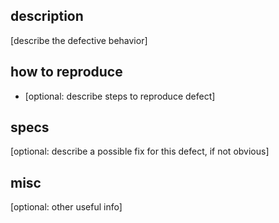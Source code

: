 ## description
[describe the defective behavior]

## how to reproduce
- [optional: describe steps to reproduce defect]

## specs
[optional: describe a possible fix for this defect, if not obvious]

## misc
[optional: other useful info]
